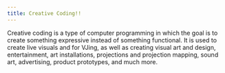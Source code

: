 ```yaml
---
title: Creative Coding!!
---
```

Creative coding is a type of computer programming in which the goal is to create something expressive instead of something functional. It is used to create live visuals and for VJing, as well as creating visual art and design, entertainment, art installations, projections and projection mapping, sound art, advertising, product prototypes, and much more. 

